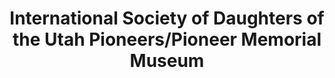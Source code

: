 ---
layout: repo
title: "International Society of Daughters of the Utah Pioneers/Pioneer Memorial Museum"
id: 25932
permalink: repos/25932/
---